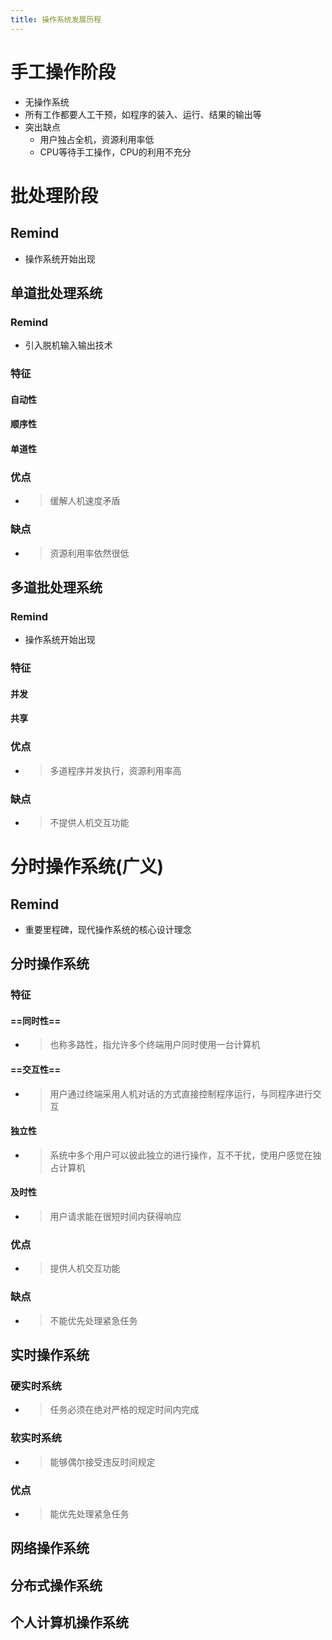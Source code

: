 ```yaml
---
title: 操作系统发展历程
---
```




# 手工操作阶段

- 无操作系统
- 所有工作都要人工干预，如程序的装入、运行、结果的输出等
- 突出缺点
  - 用户独占全机，资源利用率低
  - CPU等待手工操作，CPU的利用不充分

# 批处理阶段

## Remind

- 操作系统开始出现

## 单道批处理系统

### Remind

- 引入脱机输入输出技术

### 特征

#### 自动性

#### 顺序性

#### 单道性

### 优点

- > 缓解人机速度矛盾

### 缺点

- > 资源利用率依然很低

## 多道批处理系统

### Remind

- 操作系统开始出现

### 特征

#### 并发

#### 共享

### 优点

- > 多道程序并发执行，资源利用率高

### 缺点

- > 不提供人机交互功能

# 分时操作系统(广义)

## Remind

- 重要里程碑，现代操作系统的核心设计理念

## 分时操作系统

### 特征

#### ==同时性==

- > 也称多路性，指允许多个终端用户同时使用一台计算机

#### ==交互性==

- > 用户通过终端采用人机对话的方式直接控制程序运行，与同程序进行交互

#### 独立性

- > 系统中多个用户可以彼此独立的进行操作，互不干扰，使用户感觉在独占计算机

#### 及时性

- > 用户请求能在很短时间内获得响应

### 优点

- > 提供人机交互功能

### 缺点

- > 不能优先处理紧急任务

## 实时操作系统

### 硬实时系统

- > 任务必须在绝对严格的规定时间内完成

### 软实时系统

- > 能够偶尔接受违反时间规定

### 优点

- > 能优先处理紧急任务

## 网络操作系统

## 分布式操作系统

## 个人计算机操作系统